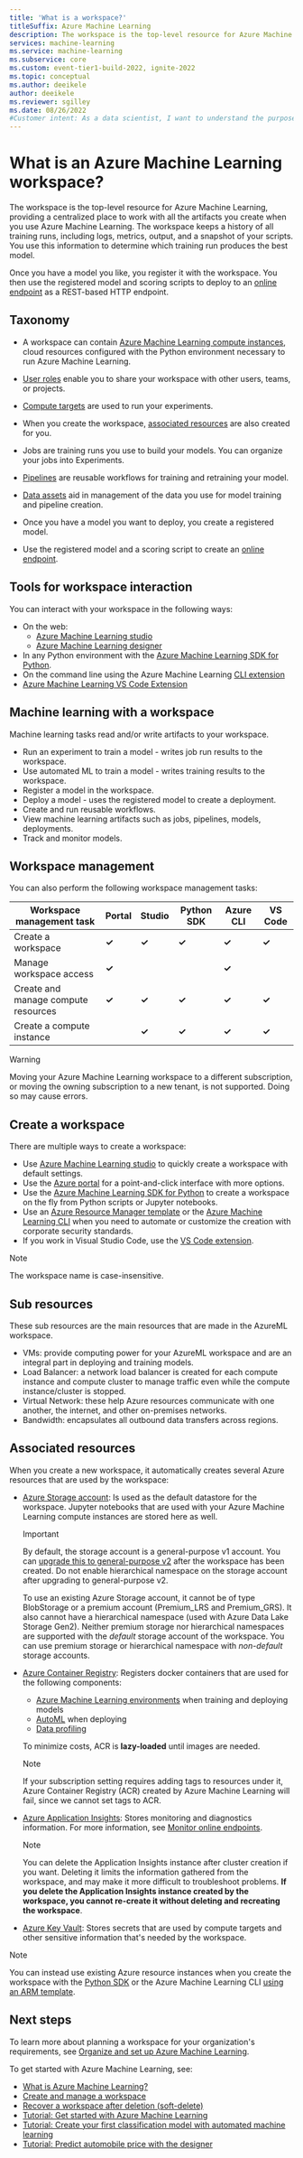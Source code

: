 ```yaml
---
title: 'What is a workspace?'
titleSuffix: Azure Machine Learning
description: The workspace is the top-level resource for Azure Machine Learning. It keeps a history of all training runs, with logs, metrics, output, and a snapshot of your scripts. 
services: machine-learning
ms.service: machine-learning
ms.subservice: core
ms.custom: event-tier1-build-2022, ignite-2022
ms.topic: conceptual
ms.author: deeikele
author: deeikele
ms.reviewer: sgilley
ms.date: 08/26/2022
#Customer intent: As a data scientist, I want to understand the purpose of a workspace for Azure Machine Learning.
---
```



# What is an Azure Machine Learning workspace?

The workspace is the top-level resource for Azure Machine Learning, providing a centralized place to work with all the artifacts you create when you use Azure Machine Learning.  The workspace keeps a history of all training runs, including logs, metrics, output, and a snapshot of your scripts. You use this information to determine which training run produces the best model.  

Once you have a model you like, you register it with the workspace. You then use the registered model and scoring scripts to deploy to an [online endpoint](concept-endpoints.md) as a REST-based HTTP endpoint.

## Taxonomy 

+ A workspace can contain [Azure Machine Learning compute instances](concept-compute-instance.md), cloud resources configured with the Python environment necessary to run Azure Machine Learning.

+ [User roles](how-to-assign-roles.md) enable you to share your workspace with other users, teams, or projects.
+ [Compute targets](concept-compute-target.md) are used to run your experiments.
+ When you create the workspace, [associated resources](#associated-resources) are also created for you.
+ Jobs are training runs you use to build your models.  You can organize your jobs into Experiments.
+ [Pipelines](concept-ml-pipelines.md) are reusable workflows for training and retraining your model.
+ [Data assets](concept-data.md) aid in management of the data you use for model training and pipeline creation.
+ Once you have a model you want to deploy, you create a registered model.
+ Use the registered model and a scoring script to create an [online endpoint](concept-endpoints.md).

## Tools for workspace interaction

You can interact with your workspace in the following ways:

+ On the web:
    + [Azure Machine Learning studio ](https://ml.azure.com) 
    + [Azure Machine Learning designer](concept-designer.md) 
+ In any Python environment with the [Azure Machine Learning SDK for Python](https://aka.ms/sdk-v2-install).
+ On the command line using the Azure Machine Learning [CLI extension](how-to-configure-cli.md)
+ [Azure Machine Learning VS Code Extension](how-to-manage-resources-vscode.md#workspaces)

## Machine learning with a workspace

Machine learning tasks read and/or write artifacts to your workspace.

+ Run an experiment to train a model - writes job run results to the workspace.
+ Use automated ML to train a model - writes training results to the workspace.
+ Register a model in the workspace.
+ Deploy a model - uses the registered model to create a deployment.
+ Create and run reusable workflows.
+ View machine learning artifacts such as jobs, pipelines, models, deployments.
+ Track and monitor models.

## Workspace management

You can also perform the following workspace management tasks:

| Workspace management task           | Portal      | Studio      | Python SDK  | Azure CLI   | VS Code     |
|-------------------------------------|-------------|-------------|-------------|-------------|-------------|
| Create a workspace                  | **&check;** | **&check;** | **&check;** | **&check;** | **&check;** |
| Manage workspace access             | **&check;** |             |             | **&check;** |             |
| Create and manage compute resources | **&check;** | **&check;** | **&check;** | **&check;** | **&check;** |
| Create a compute instance           |             | **&check;** | **&check;** | **&check;** | **&check;** |

> [!WARNING]
> Moving your Azure Machine Learning workspace to a different subscription, or moving the owning subscription to a new tenant, is not supported. Doing so may cause errors.

## Create a workspace

There are multiple ways to create a workspace:  

* Use [Azure Machine Learning studio](quickstart-create-resources.md) to quickly create a workspace with default settings.
* Use the [Azure portal](how-to-manage-workspace.md?tabs=azure-portal#create-a-workspace) for a point-and-click interface with more options. 
* Use the [Azure Machine Learning SDK for Python](how-to-manage-workspace.md?tabs=python#create-a-workspace) to create a workspace on the fly from Python scripts or Jupyter notebooks.
* Use an [Azure Resource Manager template](how-to-create-workspace-template.md) or the [Azure Machine Learning CLI](how-to-configure-cli.md) when you need to automate or customize the creation with corporate security standards.
* If you work in Visual Studio Code, use the [VS Code extension](how-to-manage-resources-vscode.md#create-a-workspace).

> [!NOTE]
> The workspace name is case-insensitive.

## Sub resources

These sub resources are the main resources that are made in the AzureML workspace.

* VMs: provide computing power for your AzureML workspace and are an integral part in deploying and training models.
* Load Balancer: a network load balancer is created for each compute instance and compute cluster to manage traffic even while the compute instance/cluster is stopped.
* Virtual Network: these help Azure resources communicate with one another, the internet, and other on-premises networks.
* Bandwidth: encapsulates all outbound data transfers across regions.

## Associated resources

When you create a new workspace, it automatically creates several Azure resources that are used by the workspace:

+ [Azure Storage account](https://azure.microsoft.com/services/storage/): Is used as the default datastore for the workspace.  Jupyter notebooks that are used with your Azure Machine Learning compute instances are stored here as well. 
  
  > [!IMPORTANT]
  > By default, the storage account is a general-purpose v1 account. You can [upgrade this to general-purpose v2](../storage/common/storage-account-upgrade.md) after the workspace has been created. 
  > Do not enable hierarchical namespace on the storage account after upgrading to general-purpose v2.

  To use an existing Azure Storage account, it cannot be of type BlobStorage or a premium account (Premium_LRS and Premium_GRS). It also cannot have a hierarchical namespace (used with Azure Data Lake Storage Gen2). Neither premium storage nor hierarchical namespaces are supported with the _default_ storage account of the workspace. You can use premium storage or hierarchical namespace with _non-default_ storage accounts.
  
+ [Azure Container Registry](https://azure.microsoft.com/services/container-registry/): Registers docker containers that are used for the following components:
    * [Azure Machine Learning environments](concept-environments.md) when training and deploying models
    * [AutoML](concept-automated-ml.md) when deploying
    * [Data profiling](v1/how-to-connect-data-ui.md#data-preview-and-profile)

    To minimize costs, ACR is **lazy-loaded** until images are needed.

    > [!NOTE]
    > If your subscription setting requires adding tags to resources under it, Azure Container Registry (ACR) created by Azure Machine Learning will fail, since we cannot set tags to ACR.

+ [Azure Application Insights](https://azure.microsoft.com/services/application-insights/): Stores monitoring and diagnostics information. For more information, see [Monitor online endpoints](how-to-monitor-online-endpoints.md).

    > [!NOTE]
    > You can delete the Application Insights instance after cluster creation if you want. Deleting it limits the information gathered from the workspace, and may make it more difficult to troubleshoot problems. __If you delete the Application Insights instance created by the workspace, you cannot re-create it without deleting and recreating the workspace__.

+ [Azure Key Vault](https://azure.microsoft.com/services/key-vault/): Stores secrets that are used by compute targets and other sensitive information that's needed by the workspace.

> [!NOTE]
> You can instead use existing Azure resource instances when you create the workspace with the [Python SDK](how-to-manage-workspace.md?tabs=python#create-a-workspace) or the Azure Machine Learning CLI [using an ARM template](how-to-create-workspace-template.md).

## Next steps

To learn more about planning a workspace for your organization's requirements, see [Organize and set up Azure Machine Learning](/azure/cloud-adoption-framework/ready/azure-best-practices/ai-machine-learning-resource-organization).

To get started with Azure Machine Learning, see:

+ [What is Azure Machine Learning?](overview-what-is-azure-machine-learning.md)
+ [Create and manage a workspace](how-to-manage-workspace.md)
+ [Recover a workspace after deletion (soft-delete)](concept-soft-delete.md)
+ [Tutorial: Get started with Azure Machine Learning](quickstart-create-resources.md)
+ [Tutorial: Create your first classification model with automated machine learning](tutorial-first-experiment-automated-ml.md) 
+ [Tutorial: Predict automobile price with the designer](tutorial-designer-automobile-price-train-score.md)
